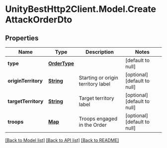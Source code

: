 # UnityBestHttp2Client.Model.CreateAttackOrderDto
## Properties

Name | Type | Description | Notes
------------ | ------------- | ------------- | -------------
**type** | [**OrderType**](OrderType.md) |  | [default to null]
**originTerritory** | [**String**](string.md) | Starting or origin territory label | [optional] [default to null]
**targetTerritory** | [**String**](string.md) | Target territory label | [optional] [default to null]
**troops** | [**Map**](integer.md) | Troops engaged in the Order | [optional] [default to null]

[[Back to Model list]](../README.md#documentation-for-models) [[Back to API list]](../README.md#documentation-for-api-endpoints) [[Back to README]](../README.md)

